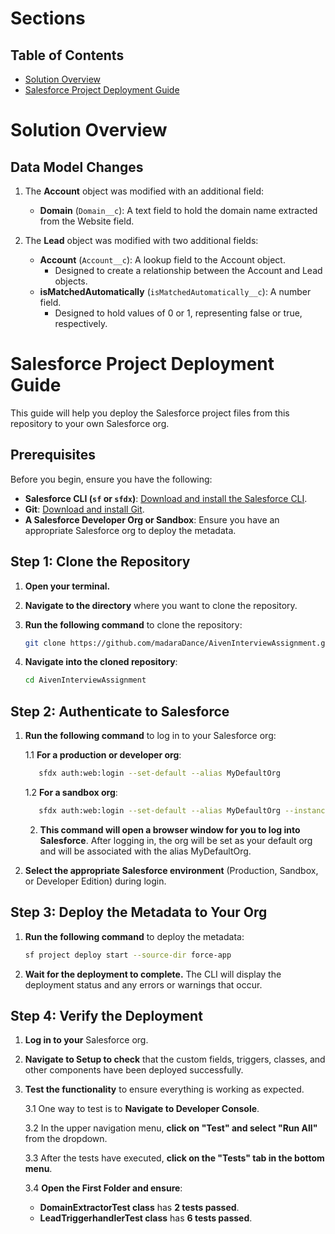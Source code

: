 # Sections

   ## Table of Contents
   - [Solution Overview](#solution-overview)
   - [Salesforce Project Deployment Guide](#salesforce-project-deployment-guide)

# Solution Overview

## Data Model Changes

1. The **Account** object was modified with an additional field:
   * **Domain** (`Domain__c`): A text field to hold the domain name extracted from the Website field.
   
2. The **Lead** object was modified with two additional fields:
   * **Account** (`Account__c`): A lookup field to the Account object.
     * Designed to create a relationship between the Account and Lead objects.
   * **isMatchedAutomatically** (`isMatchedAutomatically__c`): A number field.
     * Designed to hold values of 0 or 1, representing false or true, respectively.



# Salesforce Project Deployment Guide

This guide will help you deploy the Salesforce project files from this repository to your own Salesforce org.

## Prerequisites

Before you begin, ensure you have the following:

- **Salesforce CLI (`sf` or `sfdx`)**: [Download and install the Salesforce CLI](https://developer.salesforce.com/tools/sfdxcli).
- **Git**: [Download and install Git](https://git-scm.com/downloads).
- **A Salesforce Developer Org or Sandbox**: Ensure you have an appropriate Salesforce org to deploy the metadata.

## Step 1: Clone the Repository

1. **Open your terminal.**
2. **Navigate to the directory** where you want to clone the repository.
3. **Run the following command** to clone the repository:

   ```bash
   git clone https://github.com/madaraDance/AivenInterviewAssignment.git
   ```

4. **Navigate into the cloned repository**:
   
   ```bash
   cd AivenInterviewAssignment
   ```

## Step 2: Authenticate to Salesforce

1. **Run the following command** to log in to your Salesforce org:
   
   1.1 **For a production or developer org**:
   ```bash
      sfdx auth:web:login --set-default --alias MyDefaultOrg
   ```
   1.2 **For a sandbox org**:

   ```bash
      sfdx auth:web:login --set-default --alias MyDefaultOrg --instanceurl https://test.salesforce.com
   ```

   2. **This command will open a browser window for you to log into Salesforce**. After logging in, the org will be set as your default org and will be associated with the alias MyDefaultOrg.


2. **Select the appropriate Salesforce environment** (Production, Sandbox, or Developer Edition) during login.

## Step 3: Deploy the Metadata to Your Org

1. **Run the following command** to deploy the metadata:
   ```bash
   sf project deploy start --source-dir force-app
   ```
2. **Wait for the deployment to complete.** The CLI will display the deployment status and any errors or warnings that occur.

## Step 4: Verify the Deployment
1. **Log in to your** Salesforce org.
2. **Navigate to Setup to check** that the custom fields, triggers, classes, and other components have been deployed successfully.
3. **Test the functionality** to ensure everything is working as expected.

   3.1 One way to test is to **Navigate to Developer Console**.

   3.2 In the upper navigation menu, **click on "Test" and select "Run All"** from the dropdown.

   3.3 After the tests have executed, **click on the "Tests" tab in the bottom menu**.

   3.4 **Open the First Folder and ensure**:
      * **DomainExtractorTest class** has **2 tests passed**.
      * **LeadTriggerhandlerTest class** has **6 tests passed**.




